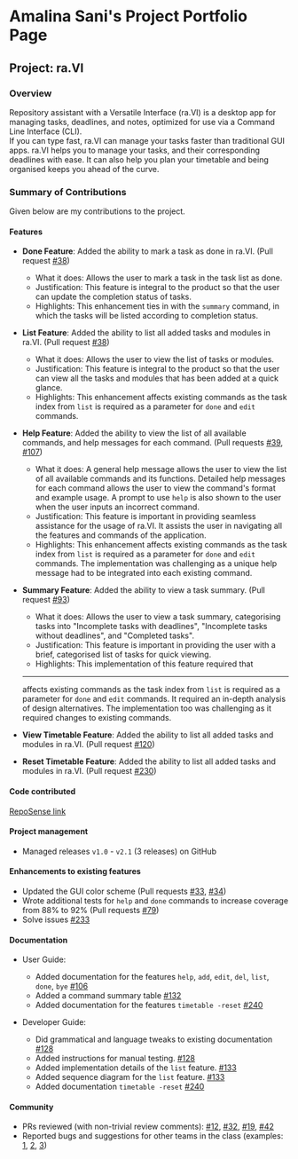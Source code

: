 # Amalina Sani's Project Portfolio Page

## Project: ra.VI
### Overview
Repository assistant with a Versatile Interface (ra.VI) is a desktop app for managing tasks, deadlines, and notes, optimized for use via a Command Line Interface (CLI).  
If you can type fast, ra.VI can manage your tasks faster than traditional GUI apps.
ra.VI helps you to manage your tasks, and their corresponding deadlines with ease. It can also help you plan your timetable and being organised keeps you ahead of the curve.

### Summary of Contributions
Given below are my contributions to the project.

#### Features
* **Done Feature**: Added the ability to mark a task as done in ra.VI. (Pull request [\#38](https://github.com/AY2021S1-CS2113T-T09-2/tp/pull/38))
  * What it does: Allows the user to mark a task in the task list as done.
  * Justification: This feature is integral to the product so that the user can update the completion status of tasks.
  * Highlights: This enhancement ties in with the `summary` command, in which the tasks will be listed according to completion status. 
  
* **List Feature**: Added the ability to list all added tasks and modules in ra.VI. (Pull request [\#38](https://github.com/AY2021S1-CS2113T-T09-2/tp/pull/38))
  * What it does: Allows the user to view the list of tasks or modules. 
  * Justification: This feature is integral to the product so that the user can view all the tasks and modules that has been added at a quick glance. 
  * Highlights: This enhancement affects existing commands as the task index from `list` is required as a parameter for `done` and `edit` commands.

* **Help Feature**: Added the ability to view the list of all available commands, and help messages for each command. (Pull requests [\#39](https://github.com/AY2021S1-CS2113T-T09-2/tp/pull/39), [\#107](https://github.com/AY2021S1-CS2113T-T09-2/tp/pull/107))
  * What it does: 
  A general help message allows the user to view the list of all available commands and its functions. 
  Detailed help messages for each command allows the user to view the command's format and example usage.
  A prompt to use `help` is also shown to the user when the user inputs an incorrect command. 
  * Justification: This feature is important in providing seamless assistance for the usage of ra.VI. 
  It assists the user in navigating all the features and commands of the application. 
  * Highlights: This enhancement affects existing commands as the task index from `list` is required as a parameter for `done` and `edit` commands.
  The implementation was challenging as a unique help message had to be integrated into each existing command.

* **Summary Feature**: Added the ability to view a task summary. (Pull request [\#93](https://github.com/AY2021S1-CS2113T-T09-2/tp/pull/93))
  * What it does: Allows the user to view a task summary, categorising tasks into "Incomplete tasks with deadlines", "Incomplete tasks without deadlines", and "Completed tasks". 
  * Justification: This feature is important in providing the user with a brief, categorised list of tasks for quick viewing. 
  * Highlights: This implementation of this feature required that 
  -------
  affects existing commands as the task index from `list` is required as a parameter for `done` and `edit` commands. 
  It required an in-depth analysis of design alternatives. The implementation too was challenging as it required changes to existing commands. 
  
* **View Timetable Feature**: Added the ability to list all added tasks and modules in ra.VI. (Pull request [\#120](https://github.com/AY2021S1-CS2113T-T09-2/tp/pull/120))

* **Reset Timetable Feature**: Added the ability to list all added tasks and modules in ra.VI. (Pull request [\#230](https://github.com/AY2021S1-CS2113T-T09-2/tp/pull/230))

#### Code contributed
[RepoSense link]()

#### Project management
* Managed releases `v1.0` - `v2.1` (3 releases) on GitHub

#### Enhancements to existing features
  * Updated the GUI color scheme (Pull requests [\#33](), [\#34]())
  * Wrote additional tests for `help` and `done` commands to increase coverage from 88% to 92% (Pull requests [\#79]())
  * Solve issues [\#233]()
  
#### Documentation
  * User Guide:
    * Added documentation for the features `help`, `add`, `edit`, `del`, `list`, `done`, `bye` [\#106]()
    * Added a command summary table [\#132]()
    * Added documentation for the features `timetable -reset` [\#240]()
    
  * Developer Guide:
    * Did grammatical and language tweaks to existing documentation [\#128]()
    * Added instructions for manual testing. [\#128]()
    * Added implementation details of the `list` feature. [\#133]()
    * Added sequence diagram for the `list` feature. [\#133]()
    * Added documentation `timetable -reset` [\#240]()
    
    
#### Community
  * PRs reviewed (with non-trivial review comments): [\#12](), [\#32](), [\#19](), [\#42]()
  * Reported bugs and suggestions for other teams in the class (examples: [1](), [2](), [3]())
